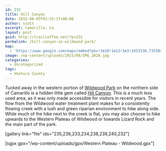 ```yaml
---
id: 231
title: Hill Canyon
date: 2015-08-03T03:55:17+00:00
author: scott
excerpt: Camarillo, Ca
layout: post
guid: http://trailcoffee.net/?p=231
permalink: /hill-canyon-in-wildwood-park/
map:
  - 'https://www.google.com/maps/embed?pb=!1m18!1m12!1m3!1d33138.73530436836!2d-118.94824277524621!3d34.22897987103881!2m3!1f0!2f0!3f0!3m2!1i1024!2i768!4f13.1!3m3!1m2!1s0x80e831228ef2c72f%3A0x8933034994623840!2sHill+Canyon+Rd%2C+Camarillo%2C+CA+93012!5e1!3m2!1sen!2sus!4v1488759812928'
image: /wp-content/uploads/2015/08/IMG_2028.jpg
categories:
  - Uncategorized
tags:
  - Ventura County
---
```

Tucked away in the western portion of <a href="http://trailcoffee.net/wildwood/">Wildwood Park</a> on the northern side of Camarillo is a hidden little gem called <a href="http://www.cosf.org/website/html/hill-canyon-hike.html">Hill Canyon</a>. This is a much less used area, as it was only made accessible for visitors in recent years. The flow from the Wildwood water treatment plant makes for a consistently flowing creek with a lush and green riparian environment to hike along side. While much of the hike next to the creek is flat, you may also choose to hike upwards to the Western Plateau of Wildwood or towards Lizard Rock and the main part of the park.

[gallery link="file" ids="235,236,233,234,238,239,240,232"]

[sgpx gpx="/wp-content/uploads/gpx/Western Plateau - Wildwood.gpx"]